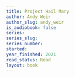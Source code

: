```yaml
---
title: Project Hail Mary
author: Andy Weir
author_slug: andy_weir
is_audiobook: false
series: 
series_slug: 
series_number: 
started: 
year_finished: 2021
read_status: Read
layout: book
---
```

